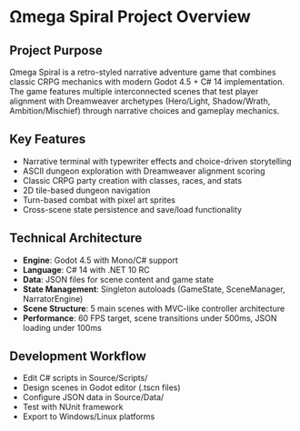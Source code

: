 # Ωmega Spiral Project Overview

## Project Purpose
Ωmega Spiral is a retro-styled narrative adventure game that combines classic CRPG mechanics with modern Godot 4.5 + C# 14 implementation. The game features multiple interconnected scenes that test player alignment with Dreamweaver archetypes (Hero/Light, Shadow/Wrath, Ambition/Mischief) through narrative choices and gameplay mechanics.

## Key Features
- Narrative terminal with typewriter effects and choice-driven storytelling
- ASCII dungeon exploration with Dreamweaver alignment scoring
- Classic CRPG party creation with classes, races, and stats
- 2D tile-based dungeon navigation
- Turn-based combat with pixel art sprites
- Cross-scene state persistence and save/load functionality

## Technical Architecture
- **Engine**: Godot 4.5 with Mono/C# support
- **Language**: C# 14 with .NET 10 RC
- **Data**: JSON files for scene content and game state
- **State Management**: Singleton autoloads (GameState, SceneManager, NarratorEngine)
- **Scene Structure**: 5 main scenes with MVC-like controller architecture
- **Performance**: 60 FPS target, scene transitions under 500ms, JSON loading under 100ms

## Development Workflow
- Edit C# scripts in Source/Scripts/
- Design scenes in Godot editor (.tscn files)
- Configure JSON data in Source/Data/
- Test with NUnit framework
- Export to Windows/Linux platforms
